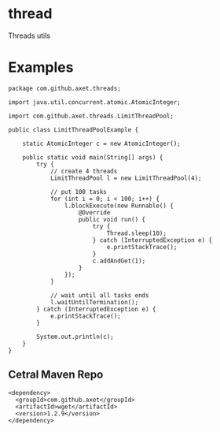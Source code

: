 # thread

Threads utils

# Examples

    package com.github.axet.threads;
    
    import java.util.concurrent.atomic.AtomicInteger;
    
    import com.github.axet.threads.LimitThreadPool;
    
    public class LimitThreadPoolExample {
    
        static AtomicInteger c = new AtomicInteger();
    
        public static void main(String[] args) {
            try {
                // create 4 threads
                LimitThreadPool l = new LimitThreadPool(4);
    
                // put 100 tasks
                for (int i = 0; i < 100; i++) {
                    l.blockExecute(new Runnable() {
                        @Override
                        public void run() {
                            try {
                                Thread.sleep(10);
                            } catch (InterruptedException e) {
                                e.printStackTrace();
                            }
                            c.addAndGet(1);
                        }
                    });
                }
    
                // wait until all tasks ends
                l.waitUntilTermination();
            } catch (InterruptedException e) {
                e.printStackTrace();
            }
    
            System.out.println(c);
        }
    }

## Cetral Maven Repo

    <dependency>
      <groupId>com.github.axet</groupId>
      <artifactId>wget</artifactId>
      <version>1.2.9</version>
    </dependency>
